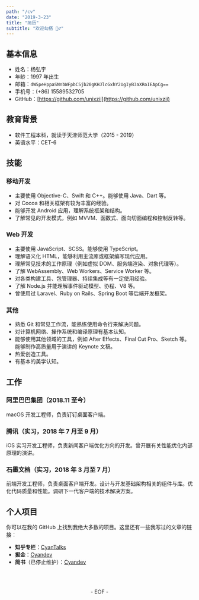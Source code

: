 ```yaml
---
path: "/cv"
date: "2019-3-23"
title: "简历"
subtitle: "欢迎勾搭 🙋‍♂️"
---
```


## 基本信息

* 姓名：杨弘宇
* 年龄：1997 年出生
* 邮箱：`dW5peHppaSNnbWFpbC5jb20gKHJlcGxhY2UgIyB3aXRoIEApCg==`
* 手机号：(+86) 15589532705
* GitHub：[https://github.com/unixzii](https://github.com/unixzii)

## 教育背景

* 软件工程本科，就读于天津师范大学（2015 - 2019）
* 英语水平：CET-6

## 技能

### 移动开发

* 主要使用 Objective-C、Swift 和 C++。能够使用 Java、Dart 等。
* 对 Cocoa 和相关框架有较为丰富的经验。
* 能够开发 Android 应用，理解系统框架和结构。
* 了解常见的开发模式，例如 MVVM、函数式、面向切面编程和控制反转等。

### Web 开发

* 主要使用 JavaScript、SCSS。能够使用 TypeScript。
* 理解语义化 HTML，能够利用主流库或框架编写现代应用。
* 理解常见技术的工作原理（例如虚拟 DOM、服务端渲染、对象代理等）。
* 了解 WebAssembly、Web Workers、Service Worker 等。
* 对各类构建工具、包管理器、持续集成等有一定使用经验。
* 了解 Node.js 并能理解事件驱动模型、协程、V8 等。
* 曾使用过 Laravel、Ruby on Rails、Spring Boot 等后端开发框架。

### 其他

* 熟悉 Git 和常见工作流，能熟练使用命令行来解决问题。
* 对计算机网络、操作系统和编译原理有基本认知。
* 能够使用其他领域的工具，例如 After Effects、Final Cut Pro、Sketch 等。能够制作高质量用于演讲的 Keynote 文稿。
* 热爱创造工具。
* 有基本的美学认知。

## 工作

### 阿里巴巴集团（2018.11 至今）

macOS 开发工程师，负责钉钉桌面客户端。

### 腾讯（实习，2018 年 7 月至 9 月）

iOS 实习开发工程师，负责新闻客户端优化方向的开发。曾开展有关性能优化内部原理的演讲。

### 石墨文档（实习，2018 年 3 月至 7 月）

前端开发工程师，负责桌面客户端开发。设计与开发基础架构相关的组件与库。优化代码质量和性能。调研下一代客户端的技术解决方案。

## 个人项目

你可以在我的 GitHub 上找到我绝大多数的项目。这里还有一些我写过的文章的链接：

* **知乎专栏**：[CyanTalks](https://zhuanlan.zhihu.com/cyantalks)
* **掘金**：[Cyandev](https://juejin.im/user/5717aa652e958a0068865b25)
* **简书**（已停止维护）：[Cyandev](https://www.jianshu.com/u/c49454e0ae54)

<br><br>
<center>- EOF -</center>
